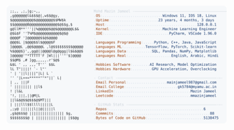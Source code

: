 <picture>
  <source srcset="https://raw.githubusercontent.com/mmazinjameel/mmazinjameel/main/dark_mode.svg?v=1741394192" media="(prefers-color-scheme: dark)">
  <img src="https://raw.githubusercontent.com/mmazinjameel/mmazinjameel/main/light_mode.svg?v=1741394192">
</picture>
